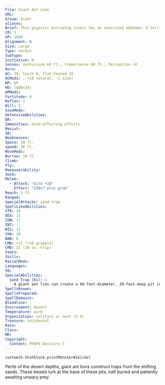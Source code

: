 ```yaml
---
File: Giant Ant Lion
URL: 
Group: Giant
aliases: 
Brief: This gigantic burrowing insect has an oversized abdomen. A terrifying set of long, hooked mandibles protrudes from its head.
CR: 5
XP: 1600
Alignment: N
Size: Large
Type: vermin
SubType: 
Initiative: 0
Senses: darkvision 60 ft., tremorsense 60 ft.; Perception +0
Aura: 
AC: 19, touch 9, flat-footed 19
ACMods: , +10 natural, -1 size)
HP: 60
HD: (8d8+24)
HPMods: 
Fortitude: 9
Reflex: 2
Will: 2
SaveMods: 
DefensiveAbilities: 
DR: 
Immunities: mind-affecting effects
Resist: 
SR: 
Weaknesses: 
Space: 10 ft.
Speed: 30 ft.
MoveMods: 
Burrow: 10 ft.
Climb: 
Fly: 
Maneuverability: 
Swim: 
Melee: 
  - Attack: "bite +10"
    Effect: "2d8+7 plus grab"
Reach: 5 ft.
Ranged: 
SpecialAttacks: sand trap
SpellLikeAbilities: 
STR: 20
DEX: 11
CON: 17
INT: -
WIS: 11
CHA: 10
BAB: 6
CMB: +12 (+16 grapple)
CMD: 22 (30 vs. trip)
Feats: 
Skills: 
RacialMods: 
Languages: 
SQ: 
SpecialAbilities:
  Sand Trap (Ex): >
    A giant ant lion can create a 60-foot-diameter, 20-foot-deep pit in any sand or soft earth surface. Creating a sand trap takes 1 hour. A DC 15 Perception check allows a creature to realize such a depression in the sand is in fact a trap. Any creature that steps into the trap slides to the center if it fails a DC 14 Reflex save-such victims take no damage, but they do fall prone. A giant ant lion can make an attack of opportunity against any creature that falls to the bottom of its sand trap. These creatures can move across sand traps at their normal speed and are immune to the trap's effects. Other creatures can navigate the trap's walls with a DC 20 Climb check.
SpellsKnown: 
SpellsPrepared: 
SpellDomains: 
Bloodline: 
Environment: desert
Temperature: warm
Organization: solitary or nest (2-4)
Treasure: incidental
Race: 
Class: 
MR: 
Copyright:
  Content: PFRPG Bestiary 3
---
```

```dataviewjs
customJS.Statblock.printMonsterWiki(dv)
```
Perils of the desert depths, giant ant lions construct traps from the shifting sands. These beasts lurk at the base of these pits, half buried and patiently awaiting unwary prey.
